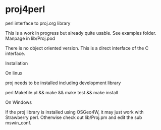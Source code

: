 # proj4perl
perl interface to proj.org library

This is a work in progress but already quite usable.  See examples folder.
Manpage in lib/Proj.pod

There is no object oriented version. This is a direct interface of the C
interface. 

Installation

On linux  

proj needs to be installed including development library  

perl Makefile.pl  && make &&  make test  && make install  

On Windows  

If the proj library is installed using OSGeo4W, it may just work with Strawberry
perl.  Otherwise check out lib/Proj.pm and edit the sub mswin_conf.  
